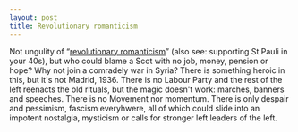 ```yaml
---
layout: post
title: Revolutionary romanticism
---
```


Not ungulity of <q><a href="https://www.jacobinmag.com/2017/02/rojava-ypg-bob-crowe-volunteers-left-politics/">revolutionary romanticism</a></q> (also see: supporting St Pauli in your 40s), but who could blame a Scot with no job, money, pension or hope? Why not join a comradely war in Syria? There is something heroic in this, but it's not Madrid, 1936. There is no Labour Party and the rest of the left reenacts the old rituals, but the magic doesn't work: marches, banners and speeches. There is no Movement nor momentum. There is only despair and pessimism, fascism everyhwere, all of which could slide into an impotent nostalgia, mysticism or calls for stronger left leaders of the left.
